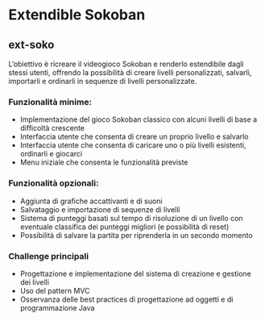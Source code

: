 Extendible Sokoban
==================
ext-soko
--------
L’obiettivo è ricreare il videogioco Sokoban e renderlo estendibile dagli stessi utenti, offrendo la possibilità di creare livelli personalizzati, salvarli, importarli e ordinarli in sequenze di livelli personalizzate.

### Funzionalità minime:
* Implementazione del gioco Sokoban classico con alcuni livelli di base a difficoltà crescente
* Interfaccia utente che consenta di creare un proprio livello e salvarlo
* Interfaccia utente che consenta di caricare uno o più livelli esistenti, ordinarli e giocarci
* Menu iniziale che consenta le funzionalità previste

### Funzionalità opzionali:
* Aggiunta di grafiche accattivanti e di suoni
* Salvataggio e importazione di sequenze di livelli
* Sistema di punteggi basati sul tempo di risoluzione di un livello con eventuale classifica dei punteggi migliori (e possibilità di reset)
* Possibilità di salvare la partita per riprenderla in un secondo momento

### Challenge principali
* Progettazione e implementazione del sistema di creazione e gestione dei livelli
* Uso del pattern MVC
* Osservanza delle best practices di progettazione ad oggetti e di programmazione Java

